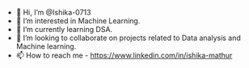 - 👋 Hi, I’m @Ishika-0713
- 👀 I’m interested in Machine Learning.
- 🌱 I’m currently learning DSA.
- 💞️ I’m looking to collaborate on projects related to Data analysis and Machine learning.
- 📫 How to reach me - https://www.linkedin.com/in/ishika-mathur

<!---
Ishika-0713/Ishika-0713 is a ✨ special ✨ repository because its `README.md` (this file) appears on your GitHub profile.
You can click the Preview link to take a look at your changes.
--->
